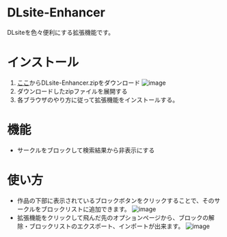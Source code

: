 # DLsite-Enhancer
 DLsiteを色々便利にする拡張機能です。
 
# インストール
1. [ここ](https://github.com/RateteApple/DLsite-Enhancer/releases/latest)からDLsite-Enhancer.zipをダウンロード
![image](https://github.com/RateteApple/DLsite-Enhancer/assets/105982649/5f178c85-5883-4895-a4be-987ba27a09a9)
3. ダウンロードしたzipファイルを展開する
4. 各ブラウザのやり方に従って拡張機能をインストールする。
   
# 機能
- サークルをブロックして検索結果から非表示にする
  
# 使い方
- 作品の下部に表示されているブロックボタンをクリックすることで、そのサークルをブロックリストに追加できます。
![image](https://github.com/RateteApple/DLsite-Enhancer/assets/105982649/6b85fcb5-3beb-4f14-90b4-0178aca42b1c)
- 拡張機能をクリックして飛んだ先のオプションページから、ブロックの解除・ブロックリストのエクスポート、インポートが出来ます。
![image](https://github.com/RateteApple/DLsite-Enhancer/assets/105982649/9ec539c1-27a0-455e-a2cb-8c51afa38383)
